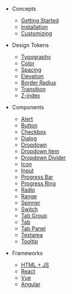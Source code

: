 - Concepts
  - [Getting Started](/)
  - [Installation](/installation.md)
  - [Customizing](/customizing.md)

- Design Tokens
  - [Typography](/tokens/typography.md)
  - [Color](/tokens/color.md)
  - [Spacing](/tokens/spacing.md)
  - [Elevation](/tokens/elevation.md)
  - [Border Radius](/tokens/border-radius.md)
  - [Transition](/tokens/transition.md)
  - [Z-index](/tokens/z-index.md)

- Components
  - [Alert](/components/alert.md)
  - [Button](/components/button.md)
  - [Checkbox](/components/checkbox.md)
  - [Dialog](/components/dialog.md)
  - [Dropdown](/components/dropdown.md)
  - [Dropdown Item](/components/dropdown-item.md)
  - [Dropdown Divider](/components/dropdown-divider.md)
  - [Icon](/components/icon.md)
  - [Input](/components/input.md)
  - [Progress Bar](/components/progress-bar.md)
  - [Progress Ring](/components/progress-ring.md)
  - [Radio](/components/radio.md)
  - [Range](/components/range.md)
  - [Spinner](/components/spinner.md)
  - [Switch](/components/switch.md)
  - [Tab Group](/components/tab-group.md)
  - [Tab](/components/tab.md)
  - [Tab Panel](/components/tab-panel.md)
  - [Textarea](/components/textarea.md)
  - [Tooltip](/components/tooltip.md)

- Frameworks
  - [HTML + JS](/frameworks/html-js.md)
  - [React](/frameworks/react.md)
  - [Vue](/frameworks/vue.md)
  - [Angular](/frameworks/angular.md)
